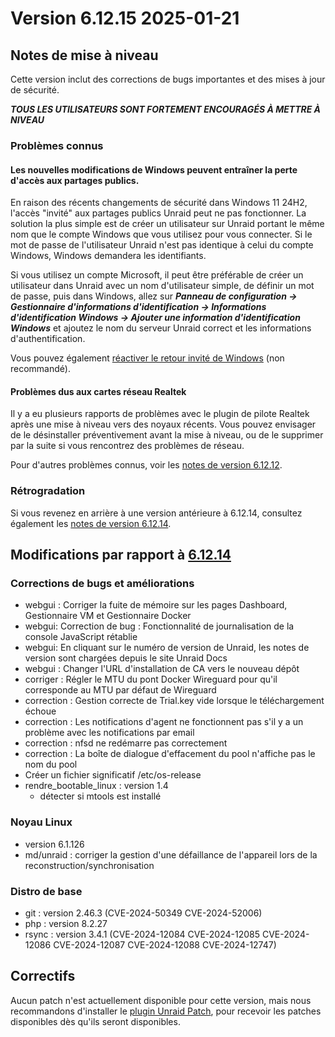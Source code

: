 # Version 6.12.15 2025-01-21

## Notes de mise à niveau

Cette version inclut des corrections de bugs importantes et des mises à jour de sécurité.

_**TOUS LES UTILISATEURS SONT FORTEMENT ENCOURAGÉS À METTRE À NIVEAU**_

### Problèmes connus

#### Les nouvelles modifications de Windows peuvent entraîner la perte d'accès aux partages publics.

En raison des récents changements de sécurité dans Windows 11 24H2, l'accès "invité" aux partages publics Unraid peut ne pas fonctionner. La solution la plus simple est de créer un utilisateur sur Unraid portant le même nom que le compte Windows que vous utilisez pour vous connecter. Si le mot de passe de l'utilisateur Unraid n'est pas identique à celui du compte Windows, Windows demandera les identifiants.

Si vous utilisez un compte Microsoft, il peut être préférable de créer un utilisateur dans Unraid avec un nom d'utilisateur simple, de définir un mot de passe, puis dans Windows, allez sur _**Panneau de configuration → Gestionnaire d'informations d'identification → Informations d'identification Windows → Ajouter une information d'identification Windows**_ et ajoutez le nom du serveur Unraid correct et les informations d'authentification.

Vous pouvez également [réactiver le retour invité de Windows](https://techcommunity.microsoft.com/blog/filecab/accessing-a-third-party-nas-with-smb-in-windows-11-24h2-may-fail/4154300) (non recommandé).

#### Problèmes dus aux cartes réseau Realtek

Il y a eu plusieurs rapports de problèmes avec le plugin de pilote Realtek après une mise à niveau vers des noyaux récents. Vous pouvez envisager de le désinstaller préventivement avant la mise à niveau, ou de le supprimer par la suite si vous rencontrez des problèmes de réseau.

Pour d'autres problèmes connus, voir les [notes de version 6.12.12](6.12.12.md#known-issues).

### Rétrogradation

Si vous revenez en arrière à une version antérieure à 6.12.14, consultez également les [notes de version 6.12.14](6.12.14.md#rolling-back).

## Modifications par rapport à [6.12.14](6.12.14.md)

### Corrections de bugs et améliorations

- webgui : Corriger la fuite de mémoire sur les pages Dashboard, Gestionnaire VM et Gestionnaire Docker
- webgui: Correction de bug : Fonctionnalité de journalisation de la console JavaScript rétablie
- webgui: En cliquant sur le numéro de version de Unraid, les notes de version sont chargées depuis le site Unraid Docs
- webgui : Changer l'URL d'installation de CA vers le nouveau dépôt
- corriger : Régler le MTU du pont Docker Wireguard pour qu'il corresponde au MTU par défaut de Wireguard
- correction : Gestion correcte de Trial.key vide lorsque le téléchargement échoue
- correction : Les notifications d'agent ne fonctionnent pas s'il y a un problème avec les notifications par email
- correction : nfsd ne redémarre pas correctement
- correction : La boîte de dialogue d'effacement du pool n'affiche pas le nom du pool
- Créer un fichier significatif /etc/os-release
- rendre\_bootable\_linux : version 1.4
  - détecter si mtools est installé

### Noyau Linux

- version 6.1.126
- md/unraid : corriger la gestion d'une défaillance de l'appareil lors de la reconstruction/synchronisation

### Distro de base

- git : version 2.46.3 (CVE-2024-50349 CVE-2024-52006)
- php : version 8.2.27
- rsync : version 3.4.1 (CVE-2024-12084 CVE-2024-12085 CVE-2024-12086 CVE-2024-12087 CVE-2024-12088 CVE-2024-12747)

## Correctifs

Aucun patch n'est actuellement disponible pour cette version, mais nous recommandons d'installer le [plugin Unraid Patch](https://forums.unraid.net/topic/185560-unraid-patch-plugin/), pour recevoir les patches disponibles dès qu'ils seront disponibles.
